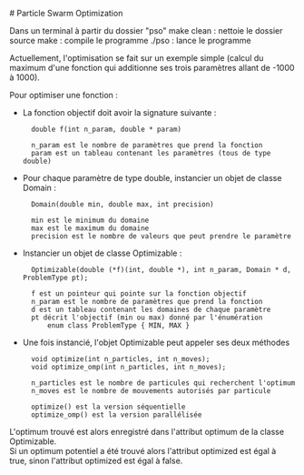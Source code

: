 # Particle Swarm Optimization

Dans un terminal à partir du dossier "pso"
		make clean	: nettoie le dossier source
		make		: compile le programme
		./pso		: lance le programme


Actuellement, l'optimisation se fait sur un exemple simple (calcul du maximum
d'une fonction qui additionne ses trois paramètres allant de -1000 à 1000).

Pour optimiser une fonction :  
* La fonction objectif doit avoir la signature suivante :

		double f(int n_param, double * param)

		n_param est le nombre de paramètres que prend la fonction
		param est un tableau contenant les paramètres (tous de type double)

* Pour chaque paramètre de type double, instancier un objet de classe Domain :

		Domain(double min, double max, int precision)

		min est le minimum du domaine
		max est le maximum du domaine
		precision est le nombre de valeurs que peut prendre le paramètre

* Instancier un objet de classe Optimizable :

		Optimizable(double (*f)(int, double *), int n_param, Domain * d, ProblemType pt);

		f est un pointeur qui pointe sur la fonction objectif
		n_param est le nombre de paramètres que prend la fonction
		d est un tableau contenant les domaines de chaque paramètre
		pt décrit l'objectif (min ou max) donné par l'énumération
			enum class ProblemType { MIN, MAX }

* Une fois instancié, l'objet Optimizable peut appeler ses deux méthodes

		void optimize(int n_particles, int n_moves);
		void optimize_omp(int n_particles, int n_moves);

		n_particles est le nombre de particules qui recherchent l'optimum
		n_moves est le nombre de mouvements autorisés par particule

		optimize() est la version séquentielle
		optimize_omp() est la version parallélisée

L'optimum trouvé est alors enregistré dans l'attribut optimum de la classe Optimizable.  
Si un optimum potentiel a été trouvé alors l'attribut optimized est égal à true, sinon l'attribut optimized est égal à false.

